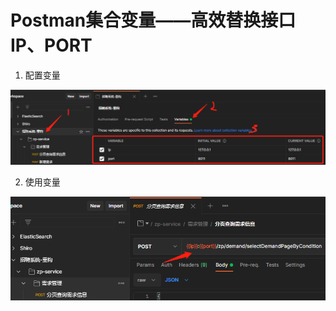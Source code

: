 # Postman集合变量——高效替换接口IP、PORT

1.   配置变量

![image-20211215093117480](markdown/Postman集合变量——高效替换接口IP、PORT.assets/image-20211215093117480.png)

2.   使用变量

![image-20211215093151997](markdown/Postman集合变量——高效替换接口IP、PORT.assets/image-20211215093151997.png)